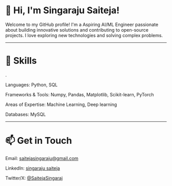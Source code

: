 # 👋 Hi, I'm Singaraju Saiteja!

Welcome to my GitHub profile! I'm a Aspiring AI/ML Engineer passionate about building innovative solutions and contributing to open-source projects. I love exploring new technologies and solving complex problems.

---


# 🔧 Skills

.



Languages: Python, SQL



Frameworks & Tools: Numpy, Pandas, Matplotlib, Scikit-learn, PyTorch



Areas of Expertise: Machine Learning, Deep learning



Databases: MySQL



---

# 📫 Get in Touch





Email: saitejasingaraju@gmail.com



LinkedIn: [singaraju saiteja](https://www.linkedin.com/in/singaraju-saiteja-123348219/)



Twitter/X: [@SaitejaSingaraj](https://x.com/SaitejaSingaraj)






